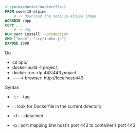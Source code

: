 ```dockerfile
# syntax=docker/dockerfile:1
FROM node:18-alpine
	# -> download the node:18-alpine image
WORKDIR /app
COPY . .
	# -> why
RUN yarn install --production
CMD ["node", "src/index.js"]
EXPOSE 3000
```

Do
- cd app/
- docker build -t _project_ .
- docker run -dp 443:443 _project_
- ---> browser: http://localhost:443

Syntax
- -t : --tag
- .  : look for Dockerfile in the current directory

- -d : --detached
- -p : port mapping btw host's port 443 to container’s port 443
